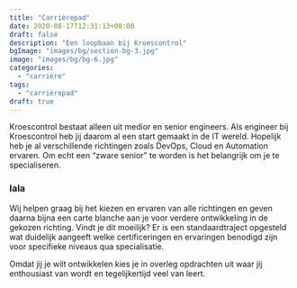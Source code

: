 ```yaml
---
title: "Carrièrepad"
date: 2020-08-17T12:31:13+00:00
draft: false
description: "Een loopbaan bij Kroescontrol"
bgImage: "images/bg/section-bg-3.jpg"
image: "images/bg/bg-6.jpg"
categories: 
  - "carrière"
tags:
  - "carrièrepad"
draft: true
---
```


Kroescontrol bestaat alleen uit medior en senior engineers. Als engineer bij Kroescontrol heb jij daarom al een start gemaakt in de IT wereld. Hopelijk heb je al verschillende richtingen zoals DevOps, Cloud en Automation ervaren. Om echt een “zware senior” te worden is het belangrijk om je te specialiseren.

### lala

Wij helpen graag bij het kiezen en ervaren van alle richtingen en geven daarna bijna een carte blanche aan je voor verdere ontwikkeling in de gekozen richting. Vindt je dit moeilijk? Er is een standaardtraject opgesteld wat duidelijk aangeeft welke certificeringen en ervaringen benodigd zijn voor specifieke niveaus qua specialisatie. 

Omdat jij je wilt ontwikkelen kies je in overleg opdrachten uit waar jij enthousiast van wordt en tegelijkertijd veel van leert.

